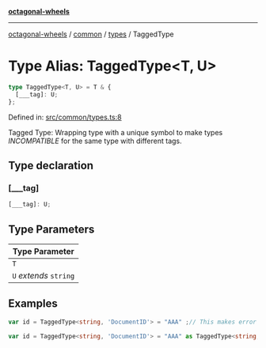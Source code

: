 [**octagonal-wheels**](../../../../../../README.md)

***

[octagonal-wheels](../../../../../../globals.md) / [common](../../../README.md) / [types](../README.md) / TaggedType

# Type Alias: TaggedType\<T, U\>

```ts
type TaggedType<T, U> = T & {
  [___tag]: U;
};
```

Defined in: [src/common/types.ts:8](https://github.com/vrtmrz/octagonal-wheels/blob/main/src/common/types.ts#L8)

Tagged Type: Wrapping type with a unique symbol to make types *INCOMPATIBLE* for the same type with different tags.

## Type declaration

### \[\_\_\_tag\]

```ts
[___tag]: U;
```

## Type Parameters

| Type Parameter |
| ------ |
| `T` |
| `U` *extends* `string` |

## Examples

```ts
var id = TaggedType<string, 'DocumentID'> = "AAA" ;// This makes error
```

```ts
var id = TaggedType<string, 'DocumentID'> = "AAA" as TaggedType<string,"FileName"> ;// Also makes error
```
